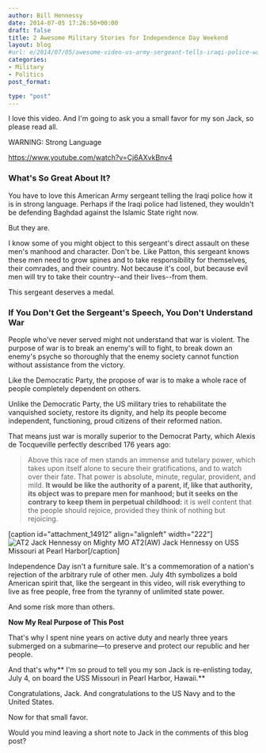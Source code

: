 ```yaml
---
author: Bill Hennessy
date: 2014-07-05 17:26:50+00:00
draft: false
title: 2 Awesome Military Stories for Independence Day Weekend
layout: blog
#url: e/2014/07/05/awesome-video-us-army-sergeant-tells-iraqi-police-way/
categories:
- Military
- Politics
post_format:

type: "post"
---
```


I love this video. And I'm going to ask you a small favor for my son Jack, so please read all.

WARNING: Strong Language

https://www.youtube.com/watch?v=Cj6AXvkBnv4



### What's So Great About It?



You have to love this American Army sergeant telling the Iraqi police how it is in strong language. Perhaps if the Iraqi police had listened, they wouldn't be defending Baghdad against the Islamic State right now.

But they are.

I know some of you might object to this sergeant's direct assault on these men's manhood and character. Don't be. Like Patton, this sergeant knows these men need to grow spines and to take responsibility for themselves, their comrades, and their country. Not because it's cool, but because evil men will try to take their country--and their lives--from them.

This sergeant deserves a medal.



### If You Don't Get the Sergeant's Speech, You Don't Understand War



People who've never served might not understand that war is violent. The purpose of war is to break an enemy's will to fight, to break down an enemy's psyche so thoroughly that the enemy society cannot function without assistance from the victory.

Like the Democratic Party, the propose of war is to make a whole race of people completely dependent on others.

Unlike the Democratic Party, the US military tries to rehabilitate the vanquished society, restore its dignity, and help its people become independent, functioning, proud citizens of their reformed nation.

That means just war is morally superior to the Democrat Party, which Alexis de Tocqueville perfectly described 176 years ago:



> Above this race of men stands an immense and tutelary power, which takes upon itself alone to secure their gratifications, and to watch over their fate. That power is absolute, minute, regular, provident, and mild. **It would be like the authority of a parent, if, like that authority, its object was to prepare men for manhood; but it seeks on the contrary to keep them in perpetual childhood:** it is well content that the people should rejoice, provided they think of nothing but rejoicing. 



[caption id="attachment_14912" align="alignleft" width="222"]![AT2 Jack Hennessy on Mighty MO](https://hennessysview.com/wp-content/uploads/2014/07/AT2-Jack-Hennessy-on-Mighty-MO.jpg)
AT2(AW) Jack Hennessy on USS Missouri at Pearl Harbor[/caption]

Independence Day isn't a furniture sale. It's a commemoration of a nation's rejection of the arbitrary rule of other men. July 4th symbolizes a bold American spirit that, like the sergeant in this video, will risk everything to live as free people, free from the tyranny of unlimited state power.

And some risk more than others.

**Now My Real Purpose of This Post**

That's why I spent nine years on active duty and nearly three years submerged on a submarine—to preserve and protect our republic and her people.

And that's why** I'm so proud to tell you my son Jack is re-enlisting today, July 4, on board the USS Missouri in Pearl Harbor, Hawaii.**

Congratulations, Jack. And congratulations to the US Navy and to the United States.

Now for that small favor.

Would you mind leaving a short note to Jack in the comments of this blog post?
